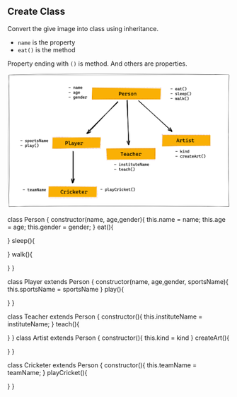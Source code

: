 ## Create Class

Convert the give image into class using inheritance.

- `name` is the property
- `eat()` is the method

Property ending with `()` is method. And others are properties.

![Inheritance](../assets/inheritance.png)


class Person {
  constructor(name, age,gender){
      this.name = name;
      this.age = age;
      this.gender = gender;
  }
  eat(){
  
  }
  sleep(){
  
  }
  walk(){
  
  }
}

class Player extends Person {
  constructor(name, age,gender, sportsName){
   this.sportsName = sportsName
  }
  play(){
  
  }
}

class Teacher extends Person {
  constructor(){
    this.instituteName = instituteName;
  }
  teach(){
  
  }
}
class Artist extends Person {
  constructor(){
    this.kind = kind
  }
    createArt(){
  
  }
}

class Cricketer extends Person {
  constructor(){
    this.teamName = teamName;
    }
    playCricket(){
  
  }
}
